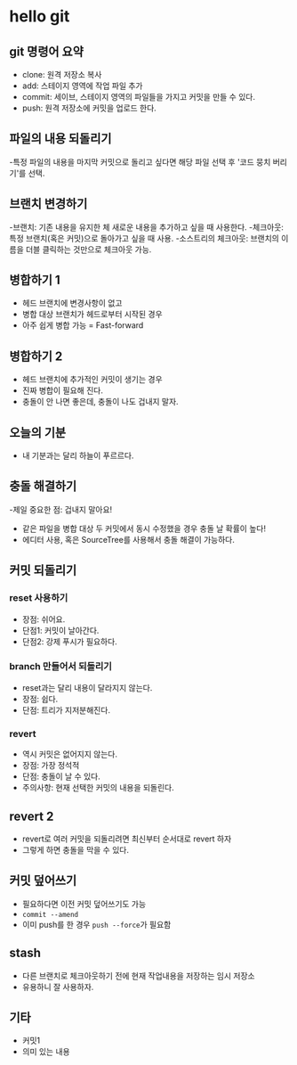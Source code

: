 # hello git

## git 명령어 요약

- clone: 원격 저장소 복사
- add: 스테이지 영역에 작업 파일 추가
- commit: 세이브, 스테이지 영역의 파일들을 가지고 커밋을 만들 수 있다.
- push: 원격 저장소에 커밋을 업로드 한다.

## 파일의 내용 되돌리기

-특정 파일의 내용을 마지막 커밋으로 돌리고 싶다면 해당 파일 선택 후 '코드 뭉치 버리기'를 선택.

## 브랜치 변경하기

-브랜치: 기존 내용을 유지한 체 새로운 내용을 추가하고 싶을 때 사용한다.
-체크아웃: 특정 브랜치(혹은 커밋)으로 돌아가고 싶을 때 사용.
-소스트리의 체크아웃: 브랜치의 이름을 더블 클릭하는 것만으로 체크아웃 가능.

## 병합하기 1

- 헤드 브랜치에 변경사항이 없고
- 병합 대상 브랜치가 헤드로부터 시작된 경우
- 아주 쉽게 병합 가능 = Fast-forward

## 병합하기 2

- 헤드 브랜치에 추가적인 커밋이 생기는 경우
- 진짜 병합이 필요해 진다.
- 충돌이 안 나면 좋은데, 충돌이 나도 겁내지 말자.

## 오늘의 기분

- 내 기분과는 달리 하늘이 푸르르다.

## 충돌 해결하기

-제일 중요한 점: 겁내지 말아요!
- 같은 파일을 병합 대상 두 커밋에서 동시 수정했을 경우 충돌 날 확률이 높다!
- 에디터 사용, 혹은 SourceTree를 사용해서 충돌 해결이 가능하다.

## 커밋 되돌리기

### reset 사용하기

- 장점: 쉬어요.
- 단점1: 커밋이 날아간다. 
- 단점2: 강제 푸시가 필요하다. 

### branch 만들어서 되돌리기

- reset과는 달리 내용이 달라지지 않는다.
- 장점: 쉽다.
- 단점: 트리가 지저분해진다.

### revert

- 역시 커밋은 없어지지 않는다.
- 장점: 가장 정석적
- 단점: 충돌이 날 수 있다.
- 주의사항: 현재 선택한 커밋의 내용을 되돌린다.

## revert 2

- revert로 여러 커밋을 되돌리려면 최신부터 순서대로 revert 하자
- 그렇게 하면 충돌을 막을 수 있다.

## 커밋 덮어쓰기

- 필요하다면 이전 커밋 덮어쓰기도 가능
- `commit --amend`
- 이미 push를 한 경우 `push --force`가 필요함

## stash 

- 다른 브랜치로 체크아웃하기 전에 현재 작업내용을 저장하는 임시 저장소
- 유용하니 잘 사용하자.

## 기타

- 커밋1
- 의미 있는 내용
